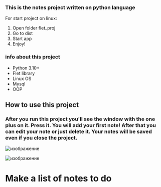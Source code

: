 ### This is the notes project written on python language


For start project on linux:
1. Open folder flet_proj
2. Go to dist
3. Start app
4. Enjoy!




### info about this project

- Python 3.10+
- Flet library
- Linux OS
- Mysql 
- OOP







## How to use this project


### After you run this project you'll see the window with the one plus on it. Press it. You will add your first note! After that you can edit your note or just delete it. Your notes will be saved  even if you close the project. 

![изображение](https://user-images.githubusercontent.com/105593765/232838217-24bd5d7f-5c8c-4baf-9e75-a40d15a72836.png)




![изображение](https://user-images.githubusercontent.com/105593765/232838931-c1f73927-2349-4da5-83db-c42c0865e78c.png)

# Make a list of notes to do

